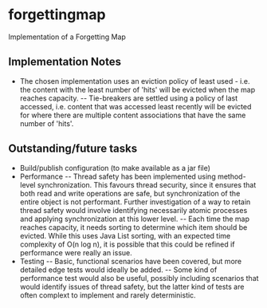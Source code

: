 # forgettingmap
Implementation of a Forgetting Map

## Implementation Notes
- The chosen implementation uses an eviction policy of least used - i.e. the content with the least number of 'hits' will be evicted when the map reaches capacity.
-- Tie-breakers are settled using a policy of last accessed, i.e. content that was accessed least recently will be evicted for where there are multiple content associations that have the same number of 'hits'.

## Outstanding/future tasks
- Build/publish configuration (to make available as a jar file)
- Performance
-- Thread safety has been implemented using method-level synchronization. This favours thread security, since it ensures that both read and write operations are safe, but synchronization of the entire object is not performant. Further investigation of a way to retain thread safety would involve identifying necessarily atomic processes and applying synchronization at this lower level.
-- Each time the map reaches capacity, it needs sorting to determine which item should be evicted. While this uses Java List sorting, with an expected time complexity of O(n log n), it is possible that this could be refined if performance were really an issue.
- Testing
-- Basic, functional scenarios have been covered, but more detailed edge tests would ideally be added.
-- Some kind of performance test would also be useful, possibly including scenarios that would identify issues of thread safety, but the latter kind of tests are often complext to implement and rarely deterministic.
